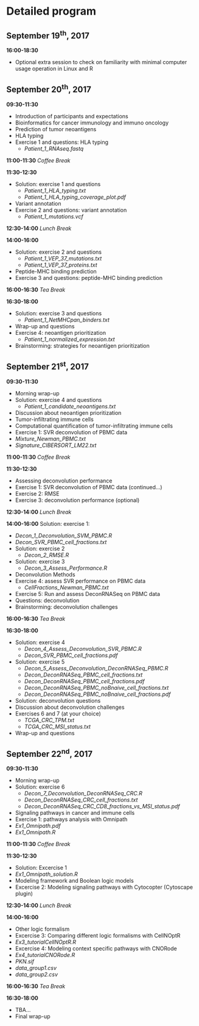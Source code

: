 # Detailed program


## September 19<sup>th</sup>, 2017
**16:00-18:30**
* Optional extra session to check on familiarity with minimal computer usage operation in Linux and R


## September 20<sup>th</sup>, 2017
**09:30-11:30** 
* Introduction of participants and expectations
* Bioinformatics for cancer immunology and immuno oncology
* Prediction of tumor neoantigens
* HLA typing
* Exercise 1 and questions: HLA typing
  * *Patient_1_RNAseq.fastq*

**11:00-11:30**
*Coffee Break*

**11:30-12:30**
* Solution: exercise 1 and questions
  * *Patient_1_HLA_typing.txt*
  * *Patient_1_HLA_typing_coverage_plot.pdf*
* Variant annotation
* Exercise 2 and questions: variant annotation
  * *Patient_1_mutations.vcf*

**12:30-14:00**
*Lunch Break*

**14:00-16:00**
* Solution: exercise 2 and questions
  * *Patient_1_VEP_37_mutations.txt*
  * *Patient_1_VEP_37_proteins.txt*
* Peptide-MHC binding prediction
* Exercise 3 and questions: peptide-MHC binding prediction

**16:00-16:30**
*Tea Break*

**16:30-18:00**
* Solution: exercise 3 and questions
  * *Patient_1_NetMHCpan_binders.txt*
* Wrap-up and questions
* Exercise 4: neoantigen prioritization
  * *Patient_1_normalized_expression.txt*
* Brainstorming: strategies for neoantigen prioritization


## September 21<sup>st</sup>, 2017

**09:30-11:30** 
* Morning wrap-up
* Solution: exercise 4 and questions
  * *Patient_1_candidate_neoantigens.txt*
* Discussion about neoantigen prioritization
* Tumor-infiltrating immune cells
* Computational quantification of tumor-infiltrating immune cells
* Exercise 1: SVR deconvolution of PBMC data
 * *Mixture_Newman_PBMC.txt*
 * *Signature_CIBERSORT_LM22.txt*

**11:00-11:30**
*Coffee Break*

**11:30-12:30**
* Assessing deconvolution performance
* Exercise 1: SVR deconvolution of PBMC data (continued…)
* Exercise 2: RMSE
* Exercise 3: deconvolution performance (optional)

**12:30-14:00**
*Lunch Break*

**14:00-16:00**
Solution: exercise 1:
 * *Decon_1_Deconvolution_SVM_PBMC.R*
 * *Decon_SVR_PBMC_cell_fractions.txt*
* Solution: exercise 2
  * *Decon_2_RMSE.R*
* Solution: exercise 3
  * *Decon_3_Assess_Performance.R*
* Deconvolution Methods
* Exercise 4: assess SVR performance on PBMC data
  * *CellFractions_Newman_PBMC.txt*
* Exercise 5: Run and assess DeconRNASeq on PBMC data
* Questions: deconvolution
* Brainstorming: deconvolution challenges

**16:00-16:30**
*Tea Break*

**16:30-18:00**
* Solution: exercise 4
  * *Decon_4_Assess_Deconvolution_SVR_PBMC.R*
  * *Decon_SVR_PBMC_cell_fractions.pdf*
* Solution: exercise 5
  * *Decon_5_Assess_Deconvolution_DeconRNASeq_PBMC.R*
  * *Decon_DeconRNASeq_PBMC_cell_fractions.txt*
  * *Decon_DeconRNASeq_PBMC_cell_fractions.pdf*
  * *Decon_DeconRNASeq_PBMC_noBnaive_cell_fractions.txt*
  * *Decon_DeconRNASeq_PBMC_noBnaive_cell_fractions.pdf*
* Solution: deconvolution questions
* Discussion about deconvolution challenges
* Exercises 6 and 7 (at your choice)
  * *TCGA_CRC_TPM.txt*
  * *TCGA_CRC_MSI_status.txt*
* Wrap-up and questions
 

## September 22<sup>nd</sup>, 2017

**09:30-11:30** 
* Morning wrap-up
* Solution: exercise 6
  * *Decon_7_Deconvolution_DeconRNASeq_CRC.R*
  * *Decon_DeconRNASeq_CRC_cell_fractions.txt*
  * *Decon_DeconRNASeq_CRC_CD8_fractions_vs_MSI_status.pdf*
* Signaling pathways in cancer and immune cells
* Exercise 1: pathways analysis with Omnipath
 * *Ex1_Omnipath.pdf*
 * *Ex1_Omnipath.R*

**11:00-11:30**
*Coffee Break*

**11:30-12:30**
* Solution: Excercise 1
 * *Ex1_Omnipath_solution.R*
* Modeling framework and Boolean logic models
* Excercise 2: Modeling signaling pathways with Cytocopter (Cytoscape plugin)

**12:30-14:00**
*Lunch Break*

**14:00-16:00**
* Other logic formalism
* Excercise 3: Comparing different logic formalisms with CellNOptR
 * *Ex3_tutorialCellNOptR.R*
* Excercise 4: Modeling context specific pathways with CNORode
 * *Ex4_tutorialCNORode.R*
 * *PKN.sif*
 * *data_group1.csv*
 * *data_group2.csv*
 

**16:00-16:30**
*Tea Break*

**16:30-18:00**
* TBA...
* Final wrap-up


